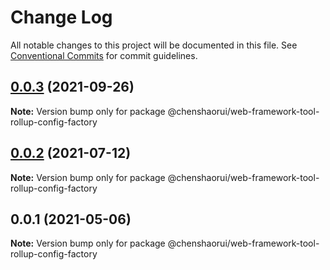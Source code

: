 # Change Log

All notable changes to this project will be documented in this file.
See [Conventional Commits](https://conventionalcommits.org) for commit guidelines.

## [0.0.3](https://github.com/chenshaorui/web-framework/compare/@chenshaorui/web-framework-tool-rollup-config-factory@0.0.2...@chenshaorui/web-framework-tool-rollup-config-factory@0.0.3) (2021-09-26)

**Note:** Version bump only for package @chenshaorui/web-framework-tool-rollup-config-factory

## [0.0.2](https://github.com/chenshaorui/web-framework/compare/@chenshaorui/web-framework-tool-rollup-config-factory@0.0.1...@chenshaorui/web-framework-tool-rollup-config-factory@0.0.2) (2021-07-12)

**Note:** Version bump only for package @chenshaorui/web-framework-tool-rollup-config-factory

## 0.0.1 (2021-05-06)

**Note:** Version bump only for package @chenshaorui/web-framework-tool-rollup-config-factory
